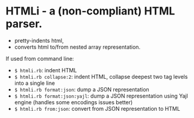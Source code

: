 # HTMLi - a (non-compliant) HTML parser.

- pretty-indents html,
- converts html to/from nested array representation.

If used from command line:

- `$ htmli.rb`: indent HTML
- `$ htmli.rb collapse:2`: indent HTML, collapse deepest
   two tag levels into a single line
- `$ htmli.rb format:json`: dump a JSON representation
- `$ htmli.rb format:json:yajl`: dump a JSON representation using Yajl engine (handles some encodings issues better)
- `$ htmli.rb from:json`: convert from JSON representation to HTML
